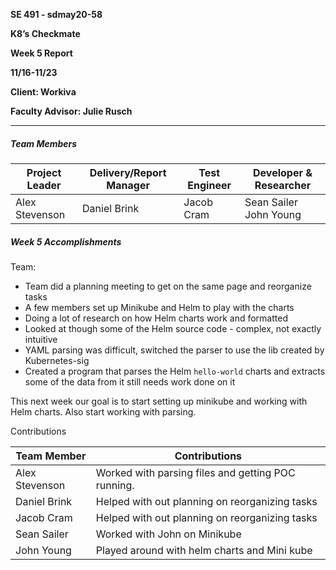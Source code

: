 **SE 491 - sdmay20-58**

**K8’s Checkmate**

**Week 5 Report**

**11/16-11/23**

**Client: Workiva**

**Faculty Advisor: Julie Rusch**

---

##### Team Members

| Project Leader | Delivery/Report Manager | Test Engineer | Developer & Researcher     |
| -------------- | ----------------------- | ------------- | -------------------------- |
| Alex Stevenson | Daniel Brink            | Jacob Cram    | Sean Sailer     John Young |



##### Week 5 Accomplishments

Team: 

- Team did a planning meeting to get on the same page and reorganize tasks
- A few members set up Minikube and Helm to play with the charts 
- Doing a lot of research on how Helm charts work and formatted
- Looked at though some of the Helm source code - complex, not exactly intuitive
- YAML parsing was difficult, switched the parser to use the lib created by Kubernetes-sig
- Created a program that parses the Helm `hello-world` charts and extracts some of the data from it still needs work done on it

This next week our goal is to start setting up minikube and working with Helm charts. Also start working with parsing.

Contributions

| Team Member | Contributions |
| -------------- | ----------------------- |
| Alex Stevenson | Worked with parsing files and getting POC running.|
| Daniel Brink | Helped with out planning on reorganizing tasks |
| Jacob Cram | Helped with out planning on reorganizing tasks |
| Sean Sailer | Worked with John on Minikube |
| John Young | Played around with helm charts and Mini kube |

